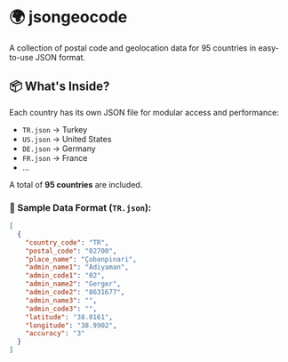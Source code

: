 # 🌍 jsongeocode

A collection of postal code and geolocation data for 95 countries in easy-to-use JSON format.  



## 📦 What's Inside?

Each country has its own JSON file for modular access and performance:
- `TR.json` → Turkey
- `US.json` → United States
- `DE.json` → Germany
- `FR.json` → France
- ...

A total of **95 countries** are included.

### 📁 Sample Data Format (`TR.json`):

```json
[
  {
    "country_code": "TR",
    "postal_code": "02700",
    "place_name": "Çobanpinari",
    "admin_name1": "Adiyaman",
    "admin_code1": "02",
    "admin_name2": "Gerger",
    "admin_code2": "8631677",
    "admin_name3": "",
    "admin_code3": "",
    "latitude": "38.0161",
    "longitude": "38.9902",
    "accuracy": "3"
  }
]
